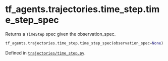 <div itemscope itemtype="http://developers.google.com/ReferenceObject">
<meta itemprop="name" content="tf_agents.trajectories.time_step.time_step_spec" />
<meta itemprop="path" content="Stable" />
</div>

# tf_agents.trajectories.time_step.time_step_spec

Returns a `TimeStep` spec given the observation_spec.

``` python
tf_agents.trajectories.time_step.time_step_spec(observation_spec=None)
```



Defined in [`trajectories/time_step.py`](https://github.com/tensorflow/agents/tree/master/tf_agents/trajectories/time_step.py).

<!-- Placeholder for "Used in" -->
